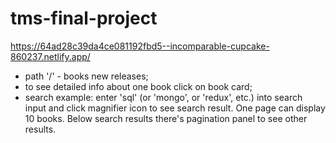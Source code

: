 # tms-final-project
https://64ad28c39da4ce081192fbd5--incomparable-cupcake-860237.netlify.app/

- path '/' - books new releases;
- to see detailed info about one book click on book card;
- search example: enter 'sql' (or 'mongo', or 'redux', etc.) into search input and click magnifier icon to see search result. One page can display 10 books. Below search results there's pagination panel to see other results.
